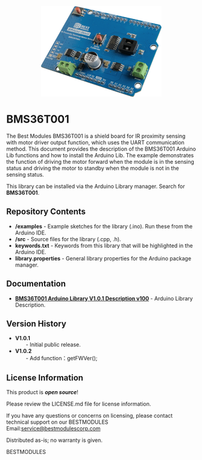 <div align=center>
<img src="https://github.com/BestModules-Libraries/img/blob/main/BMS36T001_V1.0.png" width="320" height="240"> 
</div> 


BMS36T001 
===========================================================

The Best Modules BMS36T001 is a shield board for IR proximity sensing with motor driver output function, which uses the UART communication method. This document provides the description of the BMS36T001 Arduino Lib functions and how to install the Arduino Lib. The example demonstrates the function of driving the motor forward when the module is in the sensing status and driving the motor to standby when the module is not in the sensing status.

This library can be installed via the Arduino Library manager. Search for **BMS36T001**. 

Repository Contents
-------------------

* **/examples** - Example sketches for the library (.ino). Run these from the Arduino IDE. 
* **/src** - Source files for the library (.cpp, .h).
* **keywords.txt** - Keywords from this library that will be highlighted in the Arduino IDE. 
* **library.properties** - General library properties for the Arduino package manager. 

Documentation 
-------------------

* **[BMS36T001 Arduino Library V1.0.1 Description v100]( https://www.bestmodulescorp.com/bms36t001.html#tab-product2 )** - Arduino Library Description.

Version History  
-------------------

* **V1.0.1**  
&emsp;&emsp;- Initial public release.
* **V1.0.2**  
&emsp;&emsp;- Add function：getFWVer();  

License Information
-------------------

This product is _**open source**_! 

Please review the LICENSE.md file for license information. 

If you have any questions or concerns on licensing, please contact technical support on our BESTMODULES Email:service@bestmodulescorp.com

Distributed as-is; no warranty is given.

BESTMODULES
